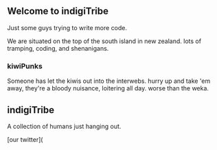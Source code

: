 ## Welcome to indigiTribe

Just some guys trying to write more code. 

We are situated on the top of the south island in new zealand. lots of tramping, coding, and shenanigans.

### kiwiPunks

Someone has let the kiwis out into the interwebs. hurry up and take 'em away, they're a bloody nuisance, loitering all day. worse than the weka. 

## indigiTribe

A collection of humans just hanging out.

[our twitter](
